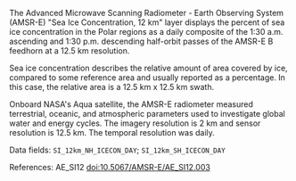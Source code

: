 The Advanced Microwave Scanning Radiometer - Earth Observing System (AMSR-E) "Sea Ice Concentration, 12 km" layer displays the percent of sea ice concentration in the Polar regions as a daily composite of the 1:30 a.m. ascending and 1:30 p.m. descending half-orbit passes of the AMSR-E B feedhorn at a 12.5 km resolution.

Sea ice concentration describes the relative amount of area covered by ice, compared to some reference area and usually reported as a percentage. In this case, the relative area is a 12.5 km x 12.5 km swath.

Onboard NASA's Aqua satellite, the AMSR-E radiometer measured terrestrial, oceanic, and atmospheric parameters used to investigate global water and energy cycles. The imagery resolution is 2 km and sensor resolution is 12.5 km. The temporal resolution was daily.

Data fields: `SI_12km_NH_ICECON_DAY`; `SI_12km_SH_ICECON_DAY`

References: AE_SI12 [doi:10.5067/AMSR-E/AE_SI12.003](https://doi.org/10.5067/AMSR-E/AE_SI12.003)


